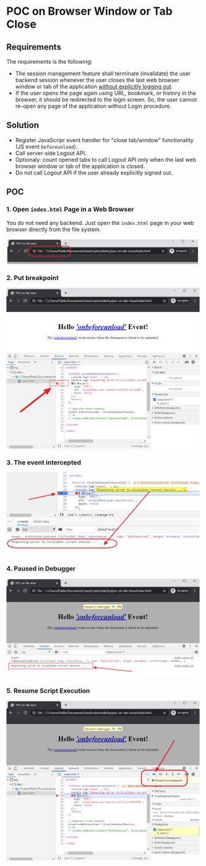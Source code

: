 # POC on Browser Window or Tab Close

## Requirements

The requirements is the following:

- The session management feature shall terminate (invalidate) the user backend session whenever the user closes the last web browser window or tab of the application <u>without explicitly logging out</u>.
- If the user opens the page again using URL, bookmark, or history in the browser, it should be redirected to the login screen. So, the user cannot re-open any page of the application without Login procedure.

## Solution

- Register JavaScripr event handler for "close tab/window” functionality (JS event `beforeunload`).
- Call server-side Logout API.
- Optionaly: count opened tabs to call Logout API only when the last web browser window or tab of the application is closed.
- Do not call Logout API if the user already explicitly signed out.

## POC

### 1. Open `index.html` Page in a Web Browser

You do not need any backend. Just open the `index.html` page in your web browser directly from the file system.

![Open the Page](images/00_POC-on-Tab-close_Open-the-page.png)


### 2. Put breakpoint

![Put breakpoint](images/01_POC-on-Tab-close_Put-breakpoint.png)


### 3. The event intercepted

![The event intercepted](images/02_POC-on-Tab-close_Tab-close-event-intercepted.png)


### 4. Paused in Debugger

![Paused in Debugger](images/03_POC-on-Tab-close_Paused-in-Debugger.png)


### 5. Resume Script Execution

![Resume Script Execution](images/04_POC-on-Tab-close_Resume-script-execution.png)
